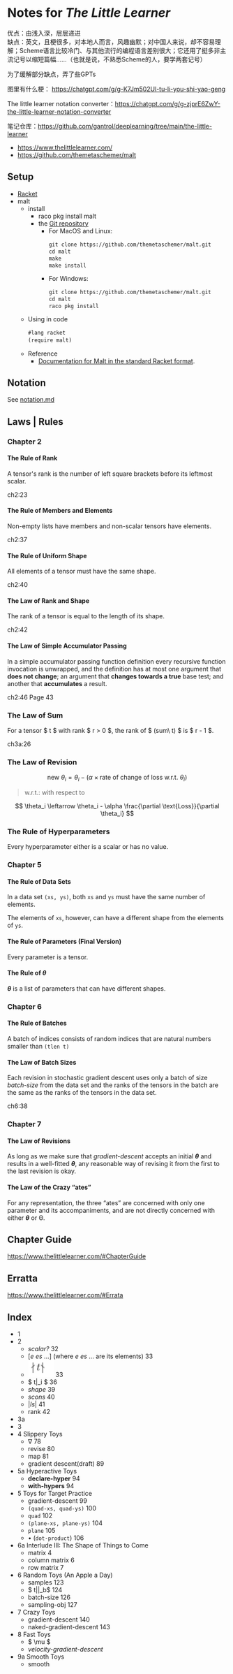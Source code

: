 # Notes for _The Little Learner_


优点：由浅入深，层层递进  
缺点：英文，且梗很多，对本地人而言，风趣幽默；对中国人来说，却不容易理解；Scheme语言比较冷门、与其他流行的编程语言差别很大；它还用了挺多非主流记号以缩短篇幅……（也就是说，不熟悉Scheme的人，要学两套记号）

为了缓解部分缺点，弄了些GPTs

图里有什么梗： https://chatgpt.com/g/g-K7Jm502Ul-tu-li-you-shi-yao-geng

The little learner notation converter：https://chatgpt.com/g/g-zjprE6ZwY-the-little-learner-notation-converter

笔记仓库：https://github.com/gantrol/deeplearning/tree/main/the-little-learner

- https://www.thelittlelearner.com/
- https://github.com/themetaschemer/malt

## Setup

- [Racket](https://racket-lang.org/) 
- malt
  - install
    - raco pkg install malt
    - the [Git repository](https://github.com/themetaschemer/malt.git)
        - For MacOS and Linux: 
          ```
          git clone https://github.com/themetaschemer/malt.git
          cd malt
          make
          make install
          ```
        - For Windows:
          ```
          git clone https://github.com/themetaschemer/malt.git
          cd malt
          raco pkg install
          ```
  - Using in code
    ```scheme
    #lang racket
    (require malt)
    ```
  - Reference
    - [Documentation for Malt in the standard Racket format](https://docs.racket-lang.org/malt/index.html).

## Notation

See [notation.md](./notation.md)

## Laws | Rules

### Chapter 2

#### The Rule of Rank

A tensor's rank is the number of left square brackets before its leftmost scalar.

ch2:23

#### The Rule of Members and Elements

Non-empty lists have members and non-scalar tensors have elements.

ch2:37

#### The Rule of Uniform Shape

All elements of a tensor must have the same shape.

ch2:40

#### The Law of Rank and Shape

The rank of a tensor is equal to the length of its shape.

ch2:42

#### The Law of Simple Accumulator Passing

In a simple accumulator passing function definition every recursive function invocation is unwrapped, and the definition has at most one argument that **does not change**; an argument that **changes towards a true** base test; and another that **accumulates** a result.

ch2:46 Page 43

### The Law of Sum

For a tensor $ t $ with rank $ r > 0 $, the rank of $ (sum\ t) $ is $ r - 1 $.

ch3a:26 

### The Law of Revision

$$  \text{new } \theta_i = \theta_i - (\alpha \times \text{rate of change of loss w.r.t. } \theta_i)  $$

> w.r.t.: with respect to

$$  \theta_i \leftarrow \theta_i - \alpha \frac{\partial \text{Loss}}{\partial \theta_i}  $$

### The Rule of Hyperparameters

Every hyperparameter either is a scalar or has no value.

### Chapter 5

#### The Rule of Data Sets

In a data set `(xs, ys)`, both `xs` and `ys` must have the same number of elements. 

The elements of `xs`, however, can have a different shape from the elements of `ys`.

#### The Rule of Parameters (Final Version)

Every parameter is a tensor.

#### The Rule of *θ*

***θ*** is a list of parameters that can have different shapes.

### Chapter 6

#### The Rule of Batches

A batch of indices consists of random indices that are natural numbers smaller than `(tlen t)`

#### The Law of Batch Sizes

Each revision in stochastic gradient descent uses only a batch of size *batch-size* from the data set and the ranks of the tensors in the batch are the same as the ranks of the tensors in the data set.

ch6:38

### Chapter 7

#### The Law of Revisions

As long as we make sure that *gradient-descent* accepts an initial ***θ*** and results in a well-fitted ***θ***, any reasonable way of revising it from the first to the last revision is okay.

#### The Law of the Crazy “ates”

For any representation, the three “ates” are concerned with only one parameter and its accompaniments, and are not directly concerned with either ***θ*** or Θ.

## Chapter Guide

https://www.thelittlelearner.com/#ChapterGuide

## Erratta

https://www.thelittlelearner.com/#Errata

## Index


- 1
- 2
  - *scalar?* 32
  - [*e es* …] (where *e es* … are its elements) 33
  - ![tlent.png](assets/tlent.png) 33
  - $ t|_i $ 36
  - *shape* 39
  - *scons* 40
  - $|ls|$ 41
  - rank 42
- 3a
- 3
- 4 Slippery Toys
  - ∇ 78
  - revise 80
  - map 81
  - gradient descent(draft) 89
- 5a Hyperactive Toys
  - **declare-hyper** 94
  - **with-hypers** 94
- 5 Toys for Target Practice
  - gradient-descent 99
  - `(quad-xs, quad-ys)` 100
  - `quad` 102
  - `(plane-xs, plane-ys)` 104
  - `plane` 105
  - • (`dot-product`) 106
- 6a Interlude III: The Shape of Things to Come
  - matrix 4
  - column matrix 6
  - row matrix 7
- 6 Random Toys (An Apple a Day)
  - samples 123
  - $ t||_b$ 124
  - batch-size 126
  - sampling-obj 127
- 7 Crazy Toys
  - gradient-descent 140
  - naked-gradient-descent 143
- 8 Fast Toys
  - $ \mu $
  - *velocity-gradient-descent*
- 9a Smooth Toys
  - smooth








